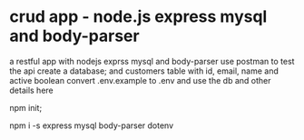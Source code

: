 # crud app - node.js express mysql and body-parser

a restful app with nodejs exprss mysql and body-parser
use postman to test the api
create a database; and customers table with id, email, name and active boolean
convert .env.example to .env and use the db and other details here

npm init;

npm i -s express mysql body-parser dotenv
